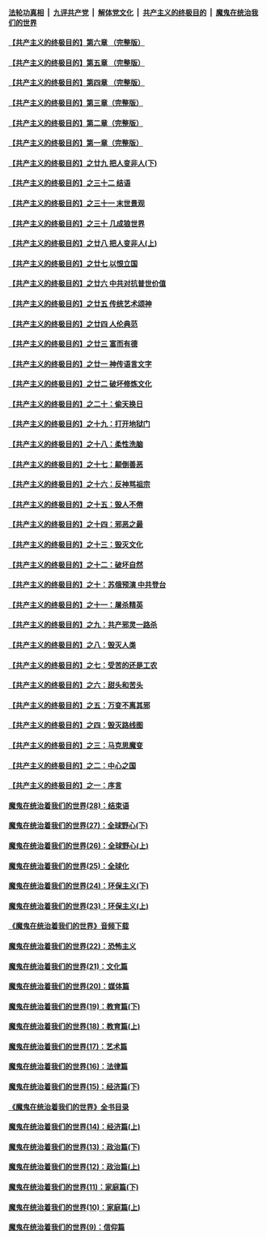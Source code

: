 ####  [法轮功真相](../../../../basic/blob/master/README.md?t=05130402) &nbsp;|&nbsp; [九评共产党](../../../../9ping.md/blob/master/README.md?t=05130402) &nbsp;|&nbsp; [解体党文化](../../../../jtdwh.md/blob/master/README.md?t=05130402)  &nbsp;|&nbsp; [共产主义的终极目的](../../../../gczydzjmd.md/blob/master/README.md?t=05130402) &nbsp;|&nbsp; [魔鬼在统治我们的世界](../../../../mgztzwmdsj.md/blob/master/README.md?t=05130402) 

#### [【共产主义的终极目的】第六章 （完整版）](../pages/nsc422/n11428913.md?t=05130402) 

#### [【共产主义的终极目的】第五章 （完整版）](../pages/nsc422/n11428912.md?t=05130402) 

#### [【共产主义的终极目的】第四章 （完整版）](../pages/nsc422/n11428907.md?t=05130402) 

#### [【共产主义的终极目的】第三章（完整版）](../pages/nsc422/n11428848.md?t=05130402) 

#### [【共产主义的终极目的】第二章（完整版）](../pages/nsc422/n11428831.md?t=05130402) 

#### [【共产主义的终极目的】第一章（完整版）](../pages/nsc422/n11417651.md?t=05130402) 

#### [【共产主义的终极目的】之廿九 把人变非人(下)](../pages/nsc422/n11344140.md?t=05130402) 

#### [【共产主义的终极目的】之三十二 结语](../pages/nsc422/n11360535.md?t=05130402) 

#### [【共产主义的终极目的】之三十一 末世景观](../pages/nsc422/n11351129.md?t=05130402) 

#### [【共产主义的终极目的】之三十 几成狼世界](../pages/nsc422/n11348280.md?t=05130402) 

#### [【共产主义的终极目的】之廿八 把人变非人(上)](../pages/nsc422/n11340492.md?t=05130402) 

#### [【共产主义的终极目的】之廿七 以恨立国](../pages/nsc422/n11336944.md?t=05130402) 

#### [【共产主义的终极目的】之廿六 中共对抗普世价值](../pages/nsc422/n11324785.md?t=05130402) 

#### [【共产主义的终极目的】之廿五 传统艺术颂神](../pages/nsc422/n11296396.md?t=05130402) 

#### [【共产主义的终极目的】之廿四 人伦典范](../pages/nsc422/n11296397.md?t=05130402) 

#### [【共产主义的终极目的】之廿三 富而有德](../pages/nsc422/n11283598.md?t=05130402) 

#### [【共产主义的终极目的】之廿一 神传语言文字](../pages/nsc422/n11263265.md?t=05130402) 

#### [【共产主义的终极目的】之廿二 破坏修炼文化](../pages/nsc422/n11245728.md?t=05130402) 

#### [【共产主义的终极目的】之二十：偷天换日](../pages/nsc422/n11238846.md?t=05130402) 

#### [【共产主义的终极目的】之十九：打开地狱门](../pages/nsc422/n11206376.md?t=05130402) 

#### [【共产主义的终极目的】之十八：柔性洗脑](../pages/nsc422/n11199994.md?t=05130402) 

#### [【共产主义的终极目的】之十七：颠倒善恶](../pages/nsc422/n11179782.md?t=05130402) 

#### [【共产主义的终极目的】之十六：反神骂祖宗](../pages/nsc422/n11166798.md?t=05130402) 

#### [【共产主义的终极目的】之十五：毁人不倦](../pages/nsc422/n11166792.md?t=05130402) 

#### [【共产主义的终极目的】之十四：邪恶之最](../pages/nsc422/n11150249.md?t=05130402) 

#### [【共产主义的终极目的】之十三：毁灭文化](../pages/nsc422/n11135227.md?t=05130402) 

#### [【共产主义的终极目的】之十二：破坏自然](../pages/nsc422/n11135214.md?t=05130402) 

#### [【共产主义的终极目的】之十：苏俄预演 中共登台](../pages/nsc422/n11118424.md?t=05130402) 

#### [【共产主义的终极目的】之十一：屠杀精英](../pages/nsc422/n11118442.md?t=05130402) 

#### [【共产主义的终极目的】之九：共产邪灵一路杀](../pages/nsc422/n11114139.md?t=05130402) 

#### [【共产主义的终极目的】之八：毁灭人类](../pages/nsc422/n11108503.md?t=05130402) 

#### [【共产主义的终极目的】之七：受苦的还是工农](../pages/nsc422/n11101809.md?t=05130402) 

#### [【共产主义的终极目的】之六：甜头和苦头](../pages/nsc422/n11096971.md?t=05130402) 

#### [【共产主义的终极目的】之五：万变不离其邪](../pages/nsc422/n11091285.md?t=05130402) 

#### [【共产主义的终极目的】之四：毁灭路线图](../pages/nsc422/n11086284.md?t=05130402) 

#### [【共产主义的终极目的】之三：马克思魔变](../pages/nsc422/n11061941.md?t=05130402) 

#### [【共产主义的终极目的】之二：中心之国](../pages/nsc422/n11047728.md?t=05130402) 

#### [【共产主义的终极目的】之一：序言](../pages/nsc422/n11086077.md?t=05130402) 

#### [魔鬼在统治着我们的世界(28)：结束语](../pages/nsc422/n10936246.md?t=05130402) 

#### [魔鬼在统治着我们的世界(27)：全球野心(下)](../pages/nsc422/n10928319.md?t=05130402) 

#### [魔鬼在统治着我们的世界(26)：全球野心(上)](../pages/nsc422/n10900318.md?t=05130402) 

#### [魔鬼在统治着我们的世界(25)：全球化](../pages/nsc422/n10788205.md?t=05130402) 

#### [魔鬼在统治着我们的世界(24)：环保主义(下)](../pages/nsc422/n10695307.md?t=05130402) 

#### [魔鬼在统治着我们的世界(23)：环保主义(上)](../pages/nsc422/n10688613.md?t=05130402) 

#### [《魔鬼在统治着我们的世界》音频下载](../pages/nsc422/n10635553.md?t=05130402) 

#### [魔鬼在统治着我们的世界(22)：恐怖主义](../pages/nsc422/n10614727.md?t=05130402) 

#### [魔鬼在统治着我们的世界(21)：文化篇](../pages/nsc422/n10597706.md?t=05130402) 

#### [魔鬼在统治着我们的世界(20)：媒体篇](../pages/nsc422/n10586579.md?t=05130402) 

#### [魔鬼在统治着我们的世界(19)：教育篇(下)](../pages/nsc422/n10564808.md?t=05130402) 

#### [魔鬼在统治着我们的世界(18)：教育篇(上)](../pages/nsc422/n10526970.md?t=05130402) 

#### [魔鬼在统治着我们的世界(17)：艺术篇](../pages/nsc422/n10499093.md?t=05130402) 

#### [魔鬼在统治着我们的世界(16)：法律篇](../pages/nsc422/n10485969.md?t=05130402) 

#### [魔鬼在统治着我们的世界(15)：经济篇(下)](../pages/nsc422/n10469975.md?t=05130402) 

#### [《魔鬼在统治着我们的世界》全书目录](../pages/nsc422/n10464261.md?t=05130402) 

#### [魔鬼在统治着我们的世界(14)：经济篇(上)](../pages/nsc422/n10457370.md?t=05130402) 

#### [魔鬼在统治着我们的世界(13)：政治篇(下)](../pages/nsc422/n10448270.md?t=05130402) 

#### [魔鬼在统治着我们的世界(12)：政治篇(上)](../pages/nsc422/n10444576.md?t=05130402) 

#### [魔鬼在统治着我们的世界(11)：家庭篇(下)](../pages/nsc422/n10440961.md?t=05130402) 

#### [魔鬼在统治着我们的世界(10)：家庭篇(上)](../pages/nsc422/n10435448.md?t=05130402) 

#### [魔鬼在统治着我们的世界(9)：信仰篇](../pages/nsc422/n10432159.md?t=05130402) 

